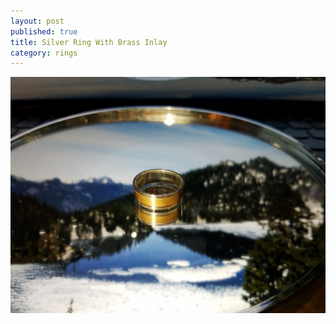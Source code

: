 ```yaml
---
layout: post
published: true
title: Silver Ring With Brass Inlay
category: rings
---
```

![flat_silver_brass_8.jpg](/images/jewelry/rings/flat_silver_brass_8.jpg)
